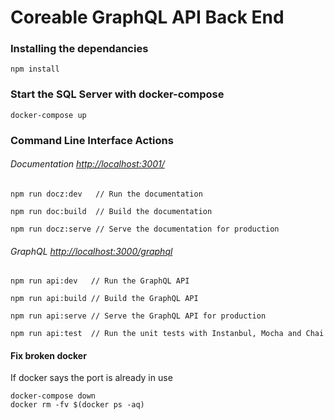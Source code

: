 # Coreable GraphQL API Back End

  
### Installing the dependancies

  
`npm install`

  
### Start the SQL Server with docker-compose


`docker-compose up`


### Command Line Interface Actions

  
###### Documentation [http://localhost:3001/](http://localhost:3001/)

`npm run docz:dev   // Run the documentation`

`npm run doc:build  // Build the documentation`

`npm run docz:serve // Serve the documentation for production`

###### GraphQL [http://localhost:3000/graphql](http://localhost:3000/graphql)

`npm run api:dev   // Run the GraphQL API`

`npm run api:build // Build the GraphQL API`

`npm run api:serve // Serve the GraphQL API for production`

`npm run api:test  // Run the unit tests with Instanbul, Mocha and Chai`


#### Fix broken docker

If docker says the port is already in use

  
```
docker-compose down
docker rm -fv $(docker ps -aq)
```